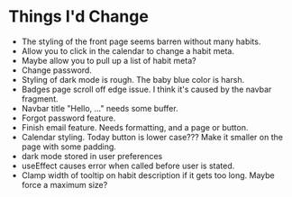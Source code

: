 # Things I'd Change
- The styling of the front page seems barren without many habits.
- Allow you to click in the calendar to change a habit meta.
- Maybe allow you to pull up a list of habit meta?
- Change password.
- Styling of dark mode is rough. The baby blue color is harsh.
- Badges page scroll off edge issue. I think it's caused by the navbar fragment.
- Navbar title "Hello, ..." needs some buffer.
- Forgot password feature.
- Finish email feature. Needs formatting, and a page or button.
- Calendar styling. Today button is lower case??? Make it smaller on the page with some padding.
- dark mode stored in user preferences
- useEffect causes error when called before user is stated.
- Clamp width of tooltip on habit description if it gets too long. Maybe force a maximum size?